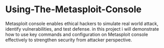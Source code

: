 # Using-The-Metasploit-Console
Metasploit console enables ethical hackers to simulate real world attack, identify vulnerabilities, and test defense. in this project i will demonstrate how to use key commands and configuration on Metasploit console effectively to strengthen security from attacker perspective.

